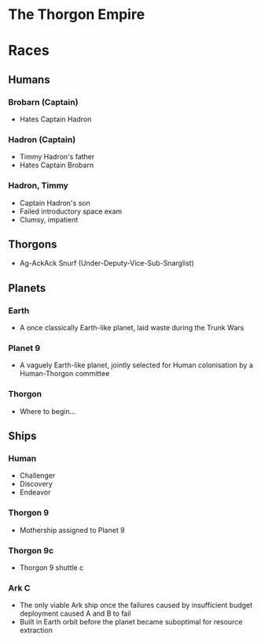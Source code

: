# The Thorgon Empire

# Races

## Humans
### Brobarn (Captain)
* Hates Captain Hadron
### Hadron (Captain)
* Timmy Hadron's father
* Hates Captain Brobarn
### Hadron, Timmy
* Captain Hadron's son
* Failed introductory space exam
* Clumsy, impatient

## Thorgons
* Ag-AckAck Snurf (Under-Deputy-Vice-Sub-Snarglist)

## Planets
### Earth
* A once classically Earth-like planet, laid waste during the Trunk Wars
### Planet 9
* A vaguely Earth-like planet, jointly selected for Human colonisation by a Human-Thorgon committee
### Thorgon
* Where to begin…

## Ships

### Human
* Challenger
* Discovery
* Endeavor

### Thorgon 9
* Mothership assigned to Planet 9
### Thorgon 9c
* Thorgon 9 shuttle c
### Ark C
* The only viable Ark ship once the failures caused by insufficient budget deployment caused A and B to fail
* Built in Earth orbit before the planet became suboptimal for resource extraction